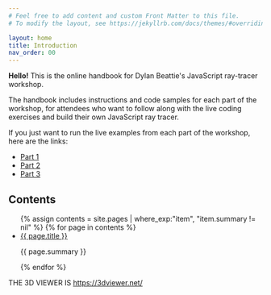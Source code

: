 ```yaml
---
# Feel free to add content and custom Front Matter to this file.
# To modify the layout, see https://jekyllrb.com/docs/themes/#overriding-theme-defaults

layout: home
title: Introduction
nav_order: 00
---
```


**Hello!** This is the online handbook for Dylan Beattie's JavaScript ray-tracer workshop.

The handbook includes instructions and code samples for each part of the workshop, for attendees who want to follow along with the live coding exercises and build their own JavaScript ray tracer.

If you just want to run the live examples from each part of the workshop, here are the links:

- [Part 1](jstracer-part01/jstracer/index.html)
- [Part 2](jstracer-part02/jstracer/index.html)
- [Part 3](jstracer-part03/jstracer/index.html)

## Contents

<ul id="index-nav">
    {% assign contents = site.pages | where_exp:"item", "item.summary != nil" %}
    {% for page in contents %}
    <li>
        <a href="{{ page.url | relative_url }}">{{ page.title }}</a>
        <p>{{ page.summary }}</p>
    </li>
    {% endfor %}
</ul>

THE 3D VIEWER IS https://3dviewer.net/

